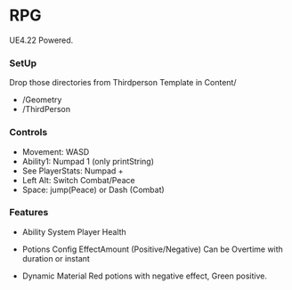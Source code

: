 # RPG
UE4.22 Powered.

### SetUp
Drop those directories from Thirdperson Template in Content/
+ /Geometry
+ /ThirdPerson

### Controls
+ Movement: WASD
+ Ability1: Numpad 1 (only printString)
+ See PlayerStats: Numpad +
+ Left Alt: Switch Combat/Peace
+ Space: jump(Peace) or Dash (Combat)

### Features
+ Ability System
Player Health

+ Potions Config
EffectAmount (Positive/Negative)
Can be Overtime with duration or instant

+ Dynamic Material
Red potions with negative effect, Green positive.